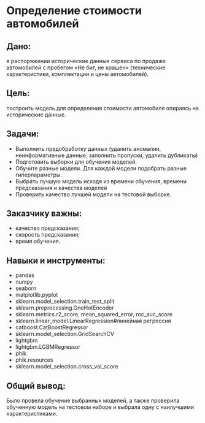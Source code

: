 # Определение стоимости автомобилей
## Дано: 
в распоряжении исторические данные сервиса по продаже автомобилей с пробегом «Не бит, не крашен» (технические характеристики, комплектации и цены автомобилей).

## Цель: 
построить модель для определения стоимости автомобиля опираясь на исторические данные.

## Задачи:
  - Выполнить предобработку данных (удалить аномалии, неинформативные данные, заполнить пропуски, удалить дубликаты)
  - Подготовить выборки для обучения моделей.
  -  Обучите разные модели. Для каждой модели подобрать разные гиперпараметры.
  - Выбрать лучшую модель исходя из времени обучения, времени предсказания и качества моделей
  - Проверить качество лучшей модели на тестовой выборке.

## Заказчику важны:
  - качество предсказания;
  - скорость предсказания;
  - время обучения.
    
## Навыки и инструменты:
  - pandas 
  - numpy 
  - seaborn 
  - matplotlib.pyplot
  - sklearn.model_selection.train_test_split
  - sklearn.preprocessing.OneHotEncoder
  - sklearn.metrics.r2_score, mean_squared_error, roc_auc_score
  - sklearn.linear_model.LinearRegression#линейная регрессия
  - catboost.CatBoostRegressor
  - sklearn.model_selection.GridSearchCV
  - lightgbm
  - lightgbm.LGBMRegressor
  - phik
  - phik.resources 
  - sklearn.model_selection.cross_val_score

## Общий вывод:
Было провела обучение выбранных моделей, а также проверила обученную модель на тестовом наборе и выбрала одну с наилучшими характеристиками.
